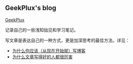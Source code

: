 ## GeekPlux's blog



[GeekPlux](http://geekplux.com/)

记录自己的一些浅知拙见和学习笔记。

写文章是表达自己的一种方式，更是加深思考的最佳方法。详见：

- [为什么你应该（从现在开始就）写博客](http://mindhacks.cn/2009/02/15/why-you-should-start-blogging-now/)
- [为什么文章写得好的人都很厉害](http://geekplux.com/2015/10/27/why-those-who-write-great-articles-is-so-powerful)
